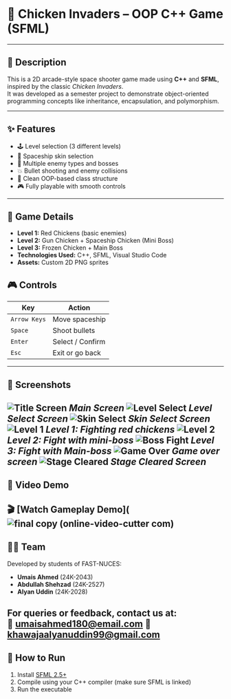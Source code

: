 # 🐔 Chicken Invaders – OOP C++ Game (SFML)

---

## 📄 Description
This is a 2D arcade-style space shooter game made using **C++** and **SFML**, inspired by the classic *Chicken Invaders*.  
It was developed as a semester project to demonstrate object-oriented programming concepts like inheritance, encapsulation, and polymorphism.

---

## ✨ Features
- 🕹️ Level selection (3 different levels)
- 🚀 Spaceship skin selection
- 🐔 Multiple enemy types and bosses
- 💥 Bullet shooting and enemy collisions
- 🧠 Clean OOP-based class structure
- 🎮 Fully playable with smooth controls

---

## 🧾 Game Details
- **Level 1:** Red Chickens (basic enemies)  
- **Level 2:** Gun Chicken + Spaceship Chicken (Mini Boss)  
- **Level 3:** Frozen Chicken + Main Boss  
- **Technologies Used:** C++, SFML, Visual Studio Code  
- **Assets:** Custom 2D PNG sprites



## 🎮 Controls
| Key          | Action           |
|--------------|------------------|
| `Arrow Keys` | Move spaceship   |
| `Space`      | Shoot bullets    |
| `Enter`      | Select / Confirm |
| `Esc`        | Exit or go back  |

---

## 📸 Screenshots  
![Title Screen](https://github.com/user-attachments/assets/f3f0923d-8409-4b9b-b638-1da1f2170c8d)
*Main Screen*
![Level Select](https://github.com/user-attachments/assets/bb69659f-e0f6-4d55-8174-810626f72afb)
*Level Select Screen*
![Skin Select](https://github.com/user-attachments/assets/cac0dd09-6a59-4213-b52d-9ba540fbb013)
*Skin Select Screen*
![Level 1](https://github.com/user-attachments/assets/345186b7-7707-4392-bd82-4a1c304863c3)
*Level 1: Fighting red chickens*
![Level 2](https://github.com/user-attachments/assets/d44c198f-8aa4-403e-b583-fa2075c6b791)
*Level 2: Fight with mini-boss*
![Boss Fight](https://github.com/user-attachments/assets/0ea6c143-8b44-436e-996e-476c3f7c9e2d)
*Level 3: Fight with Main-boss*
![Game Over](https://github.com/user-attachments/assets/490c8472-0161-45cd-a8b1-f6b0a8175641)
*Game over screen*
![Stage Cleared](https://github.com/user-attachments/assets/1a8d0263-953b-46ff-a7d1-45a12d96d57e)
*Stage Cleared Screen*
---

## 🎥 Video Demo

🎬 [Watch Gameplay Demo](![final copy (online-video-cutter com)](https://github.com/user-attachments/assets/6b43cd3b-0609-4d7c-8279-42b9cfc96f29)
---

## 👨‍💻 Team 
Developed by students of FAST-NUCES:

- **Umais Ahmed** (24K-2043)  
- **Abdullah Shehzad** (24K-2527)  
- **Alyan Uddin** (24K-2028)

For queries or feedback, contact us at:  
📧 umaisahmed180@email.com
📧 khawajaalyanuddin99@gmail.com
---

## 📁 How to Run
1. Install [SFML 2.5+](https://www.sfml-dev.org/)
2. Compile using your C++ compiler (make sure SFML is linked)
3. Run the executable



